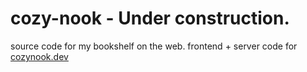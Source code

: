 # cozy-nook - Under construction.
source code for my bookshelf on the web. 
frontend + server code for [cozynook.dev](cozynook.dev)
